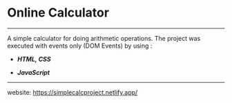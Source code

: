 # Online Calculator
 

***
A simple calculator for doing arithmetic operations. The project was executed with events only (DOM Events) by using :
- ***HTML, CSS***

- ***JavaScript***

***

website: https://simplecalcproject.netlify.app/
